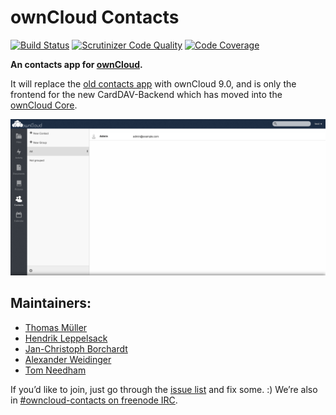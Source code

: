 # ownCloud Contacts 

[![Build Status](https://scrutinizer-ci.com/g/owncloud/contacts/badges/build.png?b=master)](https://scrutinizer-ci.com/g/owncloud/calendar-rework/build-status/master)
[![Scrutinizer Code Quality](https://scrutinizer-ci.com/g/owncloud/contacts/badges/quality-score.png?b=master)](https://scrutinizer-ci.com/g/owncloud/calendar-rework/?branch=master)
[![Code Coverage](https://scrutinizer-ci.com/g/owncloud/contacts/badges/coverage.png?b=master)](https://scrutinizer-ci.com/g/owncloud/calendar-rework/?branch=master)

**An contacts app for [ownCloud](https://owncloud.org).**  

It will replace the [old contacts app](https://github.com/owncloudarchive/contacts) with ownCloud 9.0, and is only the frontend for the new CardDAV-Backend which has moved into the [ownCloud Core](https://github.com/owncloud/core). 

![](https://raw.githubusercontent.com/owncloud/screenshots/master/contacts/contacts.png)

## Maintainers:

- [Thomas Müller](https://github.com/DeepDiver1975)
- [Hendrik Leppelsack](https://github.com/Henni)
- [Jan-Christoph Borchardt](https://github.com/jancborchardt) 
- [Alexander Weidinger](https://github.com/irgendwie)
- [Tom Needham](https://github.com/tomneedham)


If you’d like to join, just go through the [issue list](https://github.com/owncloud/contacts/issues) and fix some. :) We’re also in [#owncloud-contacts on freenode IRC](https://webchat.freenode.net/?channels=owncloud-contacts).
